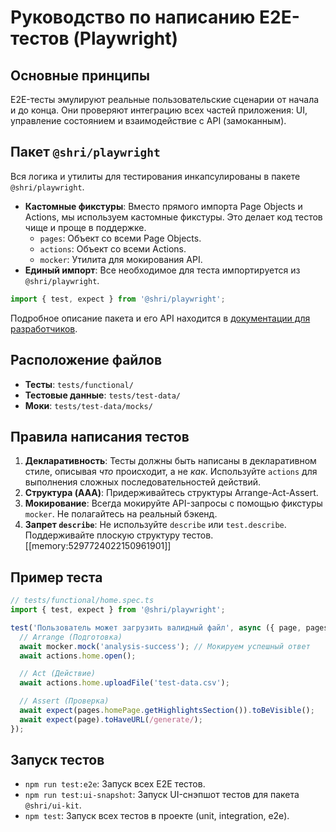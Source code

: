 # Руководство по написанию E2E-тестов (Playwright)

## Основные принципы

E2E-тесты эмулируют реальные пользовательские сценарии от начала и до конца. Они проверяют интеграцию всех частей приложения: UI, управление состоянием и взаимодействие с API (замоканным).

## Пакет `@shri/playwright`

Вся логика и утилиты для тестирования инкапсулированы в пакете `@shri/playwright`.

-   **Кастомные фикстуры**: Вместо прямого импорта Page Objects и Actions, мы используем кастомные фикстуры. Это делает код тестов чище и проще в поддержке.
    -   `pages`: Объект со всеми Page Objects.
    -   `actions`: Объект со всеми Actions.
    -   `mocker`: Утилита для мокирования API.
-   **Единый импорт**: Все необходимое для теста импортируется из `@shri/playwright`.

```ts
import { test, expect } from '@shri/playwright';
```

Подробное описание пакета и его API находится в [документации для разработчиков](../../docs/packages/playwright/index.md).

## Расположение файлов

-   **Тесты**: `tests/functional/`
-   **Тестовые данные**: `tests/test-data/`
-   **Моки**: `tests/test-data/mocks/`

## Правила написания тестов

1.  **Декларативность**: Тесты должны быть написаны в декларативном стиле, описывая *что* происходит, а не *как*. Используйте `actions` для выполнения сложных последовательностей действий.
2.  **Структура (AAA)**: Придерживайтесь структуры Arrange-Act-Assert.
3.  **Мокирование**: Всегда мокируйте API-запросы с помощью фикстуры `mocker`. Не полагайтесь на реальный бэкенд.
4.  **Запрет `describe`**: Не используйте `describe` или `test.describe`. Поддерживайте плоскую структуру тестов. [[memory:5297724022150961901]]

## Пример теста

```ts
// tests/functional/home.spec.ts
import { test, expect } from '@shri/playwright';

test('Пользователь может загрузить валидный файл', async ({ page, pages, actions, mocker }) => {
  // Arrange (Подготовка)
  await mocker.mock('analysis-success'); // Мокируем успешный ответ
  await actions.home.open();

  // Act (Действие)
  await actions.home.uploadFile('test-data.csv');

  // Assert (Проверка)
  await expect(pages.homePage.getHighlightsSection()).toBeVisible();
  await expect(page).toHaveURL(/generate/);
});
```

## Запуск тестов

-   `npm run test:e2e`: Запуск всех E2E тестов.
-   `npm run test:ui-snapshot`: Запуск UI-снэпшот тестов для пакета `@shri/ui-kit`.
-   `npm test`: Запуск всех тестов в проекте (unit, integration, e2e). 